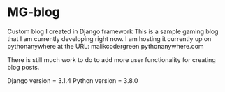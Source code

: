 # MG-blog
Custom blog I created in Django framework
This is a sample gaming blog that I am currently developing right now. I am hosting it currently up on pythonanywhere at the URL: 
malikcodergreen.pythonanywhere.com

There is still much work to do to add more user functionality for creating blog posts. 

Django version = 3.1.4
Python version = 3.8.0
